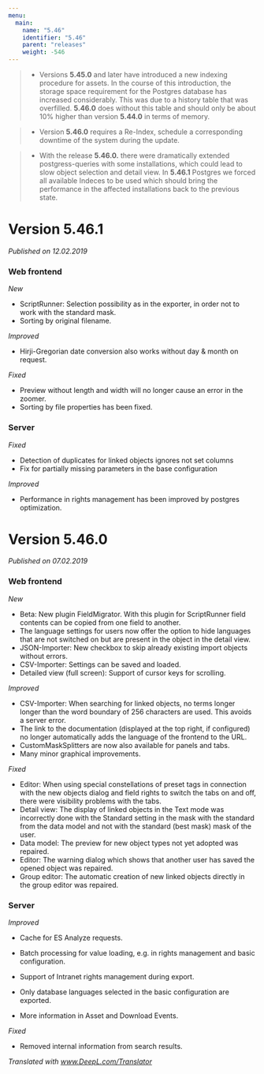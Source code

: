 ```yaml
---
menu:
  main:
    name: "5.46"
    identifier: "5.46"
    parent: "releases"
    weight: -546
---
```


> - Versions **5.45.0** and later have introduced a new indexing procedure for assets. In the course of this introduction, the storage space requirement for the Postgres database has increased considerably. This was due to a history table that was overfilled. **5.46.0** does without this table and should only be about 10% higher than version **5.44.0** in terms of memory.
>

> - Version **5.46.0** requires a Re-Index, schedule a corresponding downtime of the system during the update.
>

> - With the release **5.46.0.** there were dramatically extended postgress-queries with some installations, which could lead to slow object selection and detail view. In **5.46.1** Postgres we forced all available Indeces to be used which should bring the performance in the affected installations back to the previous state. 
>

# Version 5.46.1

*Published on 12.02.2019*

### Web frontend

*New*

- ScriptRunner: Selection possibility as in the exporter, in order not to work with the standard mask.
- Sorting by original filename.

*Improved*

- Hirji-Gregorian date conversion also works without day & month on request.

*Fixed*

- Preview without length and width will no longer cause an error in the zoomer.
- Sorting by file properties has been fixed.

### Server

*Fixed*

- Detection of duplicates for linked objects ignores not set columns
- Fix for partially missing parameters in the base configuration

*Improved*

- Performance in rights management has been improved by postgres optimization.

# Version 5.46.0

*Published on 07.02.2019*

### Web frontend

*New*

- Beta: New plugin FieldMigrator. With this plugin for ScriptRunner field contents can be copied from one field to another.
- The language settings for users now offer the option to hide languages that are not switched on but are present in the object in the detail view.
- JSON-Importer: New checkbox to skip already existing import objects without errors.
- CSV-Importer: Settings can be saved and loaded.
- Detailed view (full screen): Support of cursor keys for scrolling.

*Improved*

- CSV-Importer: When searching for linked objects, no terms longer longer than the word boundary of 256 characters are used. This avoids a server error. 
- The link to the documentation (displayed at the top right, if configured) no longer automatically adds the language of the frontend to the URL.
- CustomMaskSplitters are now also available for panels and tabs.
- Many minor graphical improvements.

*Fixed*

- Editor: When using special constellations of preset tags in connection with the new objects dialog and field rights to switch the tabs on and off, there were visibility problems with the tabs.
- Detail view: The display of linked objects in the Text mode was incorrectly done with the Standard setting in the mask with the standard from the data model and not with the standard (best mask) mask of the user. 
- Data model: The preview for new object types not yet adopted was repaired.
- Editor: The warning dialog which shows that another user has saved the opened object was repaired.
- Group editor: The automatic creation of new linked objects directly in the group editor was repaired.

### Server

*Improved*

- Cache for ES Analyze requests.
- Batch processing for value loading, e.g. in rights management and basic configuration.

- Support of Intranet rights management during export.
- Only database languages selected in the basic configuration are exported.
- More information in Asset and Download Events.

*Fixed*

- Removed internal information from search results.

*Translated with www.DeepL.com/Translator*